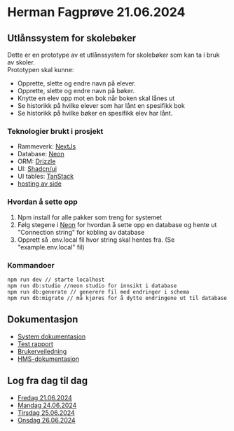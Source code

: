 
# Herman Fagprøve 21.06.2024

## Utlånssystem for skolebøker
Dette er en prototype av et utlånssystem for skolebøker som kan ta i bruk av skoler.  
Prototypen skal kunne:
- Opprette, slette og endre navn på elever.
- Opprette, slette og endre navn på bøker.
- Knytte en elev opp mot en bok når boken skal lånes ut
- Se historikk på hvilke elever som har lånt en spesifikk bok
- Se historikk på hvilke bøker en spesifikk elev har lånt.

### Teknologier brukt i prosjekt

- Rammeverk: [NextJs](https://nextjs.org/)
- Database: [Neon](https://neon.tech/)
- ORM: [Drizzle](https://orm.drizzle.team/)
- UI: [Shadcn/ui](https://ui.shadcn.com/)
- UI tables: [TanStack](https://tanstack.com/table/latest)
- [hosting av side](https://vercel.com/)


### Hvordan å sette opp

1. Npm install for alle pakker som treng for systemet
2. Følg stegene i [Neon](https://neon.tech/docs/get-started-with-neon/signing-up) for hvordan å sette opp en database og hente ut "Connection string" for kobling av database
3. Opprett så .env.local fil hvor string skal hentes fra. (Se "example.env.local" fil)

### Kommandoer

```
npm run dev // starte localhost
npm run db:studio //neon studio for innsikt i database
npm run db:generate // generere fil med endringer i schema
npm run db:migrate // må kjøres for å dytte endringene ut til database
```



## Dokumentasjon

- [System dokumentasjon]()
- [Test rapport]()
- [Brukerveiledning]()
- [HMS-dokumentasjon]()




## Log fra dag til dag

- [Fredag 21.06.2024](https://github.com/Hfausk/Fagproove-oppdrag/blob/main/dokumentasjon/dagslog/Fredag(21.06.2024).md)
- [Mandag 24.06.2024](https://github.com/Hfausk/Fagproove-oppdrag/blob/main/dokumentasjon/dagslog/Mandag(24.06.2024).md)
- [Tirsdag 25.06.2024](https://github.com/Hfausk/Fagproove-oppdrag/blob/main/dokumentasjon/dagslog/Tirdag(25.06.2024).md)
- [Onsdag 26.06.2024](https://github.com/Hfausk/Fagproove-oppdrag/blob/main/dokumentasjon/dagslog/Onsdag(26.06.2024).md)